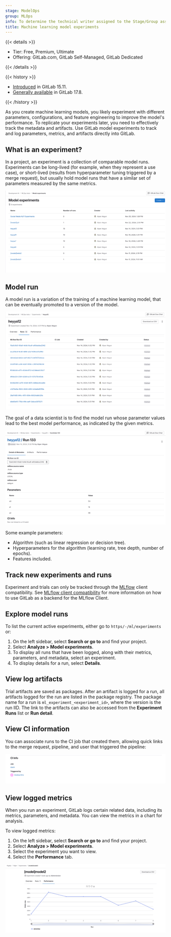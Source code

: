 ```yaml
---
stage: ModelOps
group: MLOps
info: To determine the technical writer assigned to the Stage/Group associated with this page, see https://handbook.gitlab.com/handbook/product/ux/technical-writing/#assignments
title: Machine learning model experiments
---
```


{{< details >}}

- Tier: Free, Premium, Ultimate
- Offering: GitLab.com, GitLab Self-Managed, GitLab Dedicated

{{< /details >}}

{{< history >}}

- [Introduced](https://gitlab.com/groups/gitlab-org/-/epics/9341) in GitLab 15.11.
- [Generally available](https://gitlab.com/groups/gitlab-org/-/epics/9341) in GitLab 17.8.

{{< /history >}}

As you create machine learning models, you likely experiment with different parameters, configurations,
and feature engineering to improve the model's performance. To replicate your experiments later, you need
to effectively track the metadata and artifacts. Use GitLab model experiments to track and log parameters,
metrics, and artifacts directly into GitLab.

## What is an experiment?

In a project, an experiment is a collection of comparable model runs.
Experiments can be long-lived (for example, when they represent a use case), or
short-lived (results from hyperparameter tuning triggered by a merge request),
but usually hold model runs that have a similar set of parameters measured
by the same metrics.

![List of experiments](img/experiments.png)

## Model run

A model run is a variation of the training of a machine learning model, that can be eventually promoted to a version
of the model.

![Experiment runs](img/runs.png)

The goal of a data scientist is to find the model run whose parameter values lead to the best model
performance, as indicated by the given metrics.

![Run Detail](img/run.png)

Some example parameters:

- Algorithm (such as linear regression or decision tree).
- Hyperparameters for the algorithm (learning rate, tree depth, number of epochs).
- Features included.

## Track new experiments and runs

Experiment and trials can only be tracked through the
[MLflow](https://www.mlflow.org/docs/latest/tracking.html) client compatibility.
See [MLflow client compatibility](mlflow_client.md) for more information
on how to use GitLab as a backend for the MLflow Client.

## Explore model runs

To list the current active experiments, either go to `https/-/ml/experiments` or:

1. On the left sidebar, select **Search or go to** and find your project.
1. Select **Analyze > Model experiments**.
1. To display all runs that have been logged, along with their metrics, parameters, and metadata, select an experiment.
1. To display details for a run, select **Details**.

## View log artifacts

Trial artifacts are saved as packages. After an artifact is logged for a run, all artifacts logged for the run are listed in the package registry. The package name for a run is `ml_experiment_<experiment_id>`, where the version is the run IID. The link to the artifacts can also be accessed from the **Experiment Runs** list or **Run detail**.

## View CI information

You can associate runs to the CI job that created them, allowing quick links to the merge request, pipeline, and user that triggered the pipeline:

![CI information in run detail](img/run_detail_ci.png)

## View logged metrics

When you run an experiment, GitLab logs certain related data, including its metrics, parameters, and metadata. You can view the metrics in a chart for analysis.

To view logged metrics:

1. On the left sidebar, select **Search or go to** and find your project.
1. Select **Analyze > Model experiments**.
1. Select the experiment you want to view.
1. Select the **Performance** tab.

![A graph of an experiment's performance](img/metrics.png)
